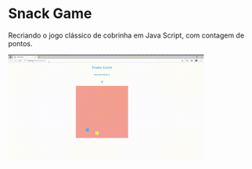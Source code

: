 # Snack Game
Recriando o jogo clássico de cobrinha em Java Script, com contagem de pontos.

![alt-text](https://raw.githubusercontent.com/daianessousa/jogo-cobrinha/main/snake_game.gif)


